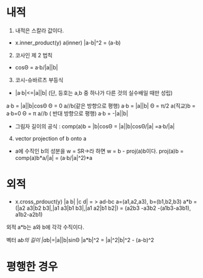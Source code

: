 # 내적
1. 내적은 스칼라 값이다.
- x.inner_product(y)
a(inner)
|a-b|^2 = (a-b)

2. 코사인 제 2 법칙
- cosΘ = a·b/|a||b|

3. 코시-슈바르츠 부등식
- |a·b|<=|a||b|
(단, 등호는 a,b 중 하나가 다른 것의 실수배일 때만 성립)

a·b = |a||b|cosΘ
Θ = 0 a//b(같은 방향으로 평행) a·b = |a||b|
Θ = π/2 a(직교)b = a·b=0 
Θ = π a//b ( 반대 방향으로 평행) a·b = -|a||b|

- 그림자 길이의 공식 : comp(a)b = |b|cosΘ = |a||b|cosΘ/|a| =a·b/|a|

4. vector projection of b onto a
- a에 수직인 b의 성분을 w = SR->라 하면 
w = b - proj(a)b이다.
proj(a)b = comp(a)b*a/|a| = (a·b/|a|^2)*a

# 외적
- x.cross_prdouct(y)
|a b|
|c d| = > ad-bc
a=(a1,a2,a3), b=(b1,b2,b3)
a*b = (|a2 a3|b2 b3|,|a1 a3|b1 b3|,|a1 a2|b1 b2|)
= (a2b3 -a3b2 -(a1b3-a3b1), a1b2-a2b1)

외적 a*b는 a와 b에 각각 수직이다.

벡터 a*b의 길이 |a*b|=|a||b|sinΘ
|a*b|^2 = |a|^2|b|^2 - (a-b)^2

# 평행한 경우

